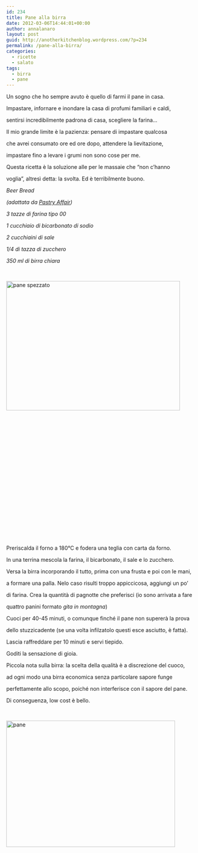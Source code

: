 ```yaml
---
id: 234
title: Pane alla birra
date: 2012-03-06T14:44:01+00:00
author: annalanaro
layout: post
guid: http://anotherkitchenblog.wordpress.com/?p=234
permalink: /pane-alla-birra/
categories:
  - ricette
  - salato
tags:
  - birra
  - pane
---
```

Un sogno che ho sempre avuto è quello di farmi il pane in casa.
  
Impastare, infornare e inondare la casa di profumi familiari e caldi,
  
sentirsi incredibilmente padrona di casa, scegliere la farina&#8230;
  
Il mio grande limite è la pazienza: pensare di impastare qualcosa
  
che avrei consumato ore ed ore dopo, attendere la lievitazione,
  
impastare fino a levare i grumi non sono cose per me.

Questa ricetta è la soluzione alle per le massaie che &#8220;non c&#8217;hanno
  
voglia&#8221;, altresì detta: la svolta. Ed è terribilmente buono.

_Beer Bread_
  
_(adattata da [Pastry Affair](http://www.pastryaffair.com/blog/2012/2/2/beer-bread.html "Pastry Affair"))_
  
_3 tazze di farina tipo 00_
  
_1 cucchiaio di bicarbonato di sodio_
  
_2 cucchiaini di sale_
  
_1/4 di tazza di zucchero_
  
_350 ml di birra chiara_

&nbsp;

<a href="http://anotherkitchenblog.wordpress.com/2012/03/06/pane-alla-birra/panespezzato/" rel="attachment wp-att-236"><img class="alignleft  wp-image-236" title="panespezzato" src="http://anotherkitchenblog.files.wordpress.com/2012/03/panespezzato.jpg" alt="pane spezzato" width="460" height="342" srcset="http://kitchen.annalanaro.com/wp-content/uploads/2012/03/panespezzato.jpg 684w, http://kitchen.annalanaro.com/wp-content/uploads/2012/03/panespezzato-300x223.jpg 300w" sizes="(max-width: 460px) 100vw, 460px" /></a>

&nbsp;

&nbsp;

&nbsp;

&nbsp;

&nbsp;

&nbsp;

&nbsp;

&nbsp;

&nbsp;

&nbsp;

&nbsp;

Preriscalda il forno a 180°C e fodera una teglia con carta da forno.
  
In una terrina mescola la farina, il bicarbonato, il sale e lo zucchero.
  
Versa la birra incorporando il tutto, prima con una frusta e poi con le mani,
  
a formare una palla. Nelo caso risulti troppo appiccicosa, aggiungi un po&#8217;
  
di farina. Crea la quantità di pagnotte che preferisci (io sono arrivata a fare
  
quattro panini formato _gita in montagna_)

Cuoci per 40-45 minuti, o comunque finché il pane non supererà la prova
  
dello stuzzicadente (se una volta infilzatolo questi esce asciutto, è fatta).
  
Lascia raffreddare per 10 minuti e servi tiepido.
  
Goditi la sensazione di gioia.

Piccola nota sulla birra: la scelta della qualità è a discrezione del cuoco,
  
ad ogni modo una birra economica senza particolare sapore funge
  
perfettamente allo scopo, poiché non interferisce con il sapore del pane.
  
Di conseguenza, low cost è bello.

&nbsp;

<a href="http://anotherkitchenblog.wordpress.com/2012/03/06/pane-alla-birra/pane/" rel="attachment wp-att-237"><img class="alignleft  wp-image-237" title="pane" src="http://anotherkitchenblog.files.wordpress.com/2012/03/pane.jpg" alt="pane" width="447" height="334" srcset="http://kitchen.annalanaro.com/wp-content/uploads/2012/03/pane.jpg 709w, http://kitchen.annalanaro.com/wp-content/uploads/2012/03/pane-300x224.jpg 300w" sizes="(max-width: 447px) 100vw, 447px" /></a>
